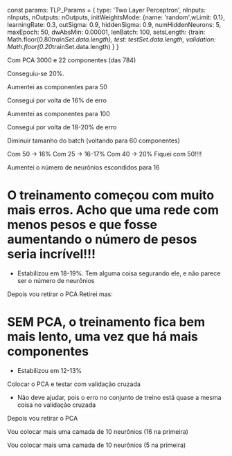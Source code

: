 const params: TLP_Params = {
  type: 'Two Layer Perceptron',
  nInputs: nInputs, 
  nOutputs: nOutputs, 
  initWeightsMode: {name: 'random',wLimit: 0.1},
  learningRate: 0.3,
  outSigma: 0.9,
  hiddenSigma: 0.9,
  numHiddenNeurons: 5,
  maxEpoch: 50,
  dwAbsMin: 0.00001,
  lenBatch: 100,
  setsLength: {train: Math.floor(0.80*trainSet.data.length), 
    test: testSet.data.length, 
    validation: Math.floor(0.20*trainSet.data.length)
  }
}

Com PCA 3000 e 22 componentes (das 784)

Conseguiu-se 20%.


Aumentei as componentes para 50

Consegui por volta de 16% de erro


Aumentei as componentes para 100

Consegui por volta de 18-20% de erro

Diminuir tamanho do batch (voltando para 60 componentes)

Com 50 -> 16%
Com 25 -> 16-17%
Com 40 -> 20%
Fiquei com 50!!!!

Aumentei o número de neurônios escondidos para 16
# O treinamento começou com muito mais erros. Acho que uma rede com menos pesos e que fosse aumentando o número de pesos seria incrível!!!
- Estabilizou em 18-19%. Tem alguma coisa segurando ele, e não parece ser o número de neurônios


<!-- Depois vou aumentar para 10000 o PCA -->

Depois vou retirar o PCA
Retirei mas:
# SEM PCA, o treinamento fica bem mais lento, uma vez que há mais componentes
- Estabilizou em 12-13%

Colocar o PCA e testar com validação cruzada
- Não deve ajudar, pois o erro no conjunto de treino está quase a mesma coisa no validação cruzada

Depois vou retirar o PCA

Vou colocar mais uma camada de 10 neurônios (16 na primeira)

Vou colocar mais uma camada de 10 neurônios (5 na primeira)
